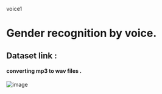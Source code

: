 
voice1
# Gender recognition by voice.

## Dataset link : 

#### converting mp3 to wav files .

![image](https://user-images.githubusercontent.com/91651103/225900277-c2d8e3ba-ee39-46a4-9daa-6b746058b879.png)


 
